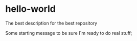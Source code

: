 # hello-world
The best description for the best repository

Some starting message to be sure I`m ready to do real stuff;
